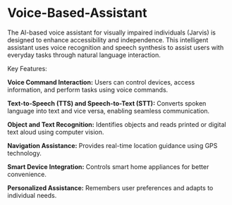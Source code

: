 # Voice-Based-Assistant
The AI-based voice assistant for visually impaired individuals (Jarvis) is designed to enhance accessibility and independence. This intelligent assistant uses voice recognition and speech synthesis to assist users with everyday tasks through natural language interaction.

Key Features:

**Voice Command Interaction:** Users can control devices, access information, and perform tasks using voice commands.

**Text-to-Speech (TTS) and Speech-to-Text (STT):** Converts spoken language into text and vice versa, enabling seamless communication.

**Object and Text Recognition:** Identifies objects and reads printed or digital text aloud using computer vision.

**Navigation Assistance:** Provides real-time location guidance using GPS technology.

**Smart Device Integration:** Controls smart home appliances for better convenience.

**Personalized Assistance:** Remembers user preferences and adapts to individual needs.
